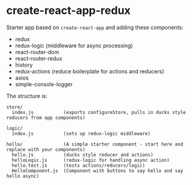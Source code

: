 # create-react-app-redux

Starter app based on ```create-react-app``` and adding these components:

* redux
* redux-logic (middleware for async processing)
* react-router-dom
* react-router-redux
* history
* redux-actions (reduce boilerplate for actions and reducers)
* axios
* simple-console-logger

The structure is:

```
store/
  index.js           (exports configureStore, pulls in ducks style reducers from app components)

logic/
  index.js           (sets up redux-logic middleware)

hello/               (A simple starter component - start here and replace with your components)
  hello.js           (ducks style reducer and actions)
  helloLogic.js      (redux-logic for handling async action)
  hello.test.js      (tests actions/reducers/logic)
  HelloComponent.js  (Component with buttons to say hello and say hello async)
```
